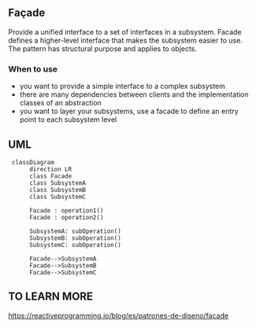 ## Façade

Provide a unified interface to a set of interfaces in a subsystem. Facade
defines a higher-level interface that makes the subsystem easier to use. 
The pattern has structural purpose and applies to objects.

### When to use

* you want to provide a simple interface to a complex subsystem
* there are many dependencies between clients and the implementation classes of an abstraction
* you want to layer your subsystems, use a facade to define an entry point to each subsystem level 

## UML

```mermaid
 classDiagram
      direction LR
      class Facade
      class SubsystemA
      class SubsystemB
      class SubsystemC
      
      Facade : operation1()
      Facade : operation2()
      
      SubsystemA: subOperation()
      SubsystemB: subOperation()
      SubsystemC: subOperation()
      
      Facade-->SubsystemA
      Facade-->SubsystemB
      Facade-->SubsystemC
```
## TO LEARN MORE

https://reactiveprogramming.io/blog/es/patrones-de-diseno/facade
